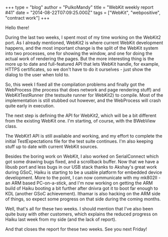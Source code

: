 +++
type = "blog"
author = "PulkoMandy"
title = "WebKit weekly report #41"
date = "2014-08-22T07:09:25.000Z"
tags = ["WebKit", "webpositive", "contract work"]
+++

Hello there!

During the last two weeks, I spent most of my time working on the WebKit2 port. As I already mentioned, WebKit2 is where current WebKit development happens, and the most important change is the split of the WebKit system into two processes, one for showing the window, and one for doing the actual work of rendering the pages. But the more interesting thing is the more up to date and full-featured API that lets WebKit handle, for example, HTTPS certificates, so we don't have to do it ourselves - just show the dialog to the user when told to.
<!--more-->
So, this week I fixed all the compilation problems and finally got the WebProcess (the process that does network and page rendering stuff) and WebKitTestRunner (the testsuite runner for WebKit2) to compile. Most of the implementation is still stubbed out however, and the WebProcess will crash quite early in execution.

The next step is defining the API for WebKit2, which will be a bit different from the existing WebKit one. I'm starting, of course, with the BWebView class.

The WebKit1 API is still available and working, and my effort to complete the initial TestExpectations file for the test suite continues. I'm also keeping stuff up to date with current WebKit sources.

Besides the boring work on WebKit, I also worked on SerialConnect which got some drawing bugs fixed, and a scrollback buffer. Now that we have a libusb port and less bugs in our USB stack thanks to Akshay's great work during GSoC, Haiku is starting to be a usable platform for embedded device development. More to the point, I can now communicate with my mk802II - an ARM based PC-on-a-stick, and I'm now working on getting the ARM build of Haiku booting a bit further after dnivra got it to boot far enough to KDL (another GSoC achievement). Ithamar is also hacking on the ARM side of things, so expect some progress on that side during the coming months.

Well, that's all for these two weeks. I should mention that I've also been quite busy with other customers, which explains the reduced progress on Haiku last week from my side (and the lack of report).

And that closes the report for these two weeks. See you next Friday!